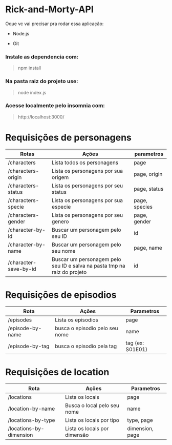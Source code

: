 # Rick-and-Morty-API

Oque vc vai precisar pra rodar essa aplicação:


- Node.js

- Git


### Instale as dependencia com:
> npm install

### Na pasta raiz do projeto use: 
> node index.js


### Acesse localmente pelo insomnia com:
> http://localhost:3000/


# Requisições de personagens

| Rotas  |  Ações  | parametros |
| ------------------- | ------------------- |------------------- |
|  /characters |  Lista todos os personagens | page |
|  /characters-origin |  Lista os personagens por sua origem | page, origin |
|  /characters-status |  Lista os personagens por seu status | page, status |
|  /characters-specie|  Lista os personagens por sua especie | page, species |
|  /characters-gender |  Lista os personagens por seu genero | page, gender |
|  /character-by-id |  Buscar um personagem pelo seu ID | id |
|  /character-by-name |  Buscar um personagem pelo seu nome | page, name |
|  /character-save-by-id |  Buscar um personagem pelo seu ID e salva na pasta tmp na raiz do projeto | id |



# Requisições de episodios

| Rota  |  Ações | Parametros  |
| ------------------- | ------------------- |------------------- |
|  /episodes |  Lista os episodios |  page |
|  /episode-by-name |  busca o episodio pelo seu nome |  name |
|  /episode-by-tag |  busca o episodio pela tag |  tag (ex: S01E01) |

# Requisições de location

| Rota  |  Ações | Parametros  |
| ------------------- | ------------------- |------------------- |
|  /locations | Lista os locais |  page |
|  /location-by-name |  Busca o local pelo seu nome |  name |
|  /locations-by-type |  Lista os locais por tipo |  type, page |
|  /locations-by-dimension |  Lista os locais por dimensão |  dimension, page |


